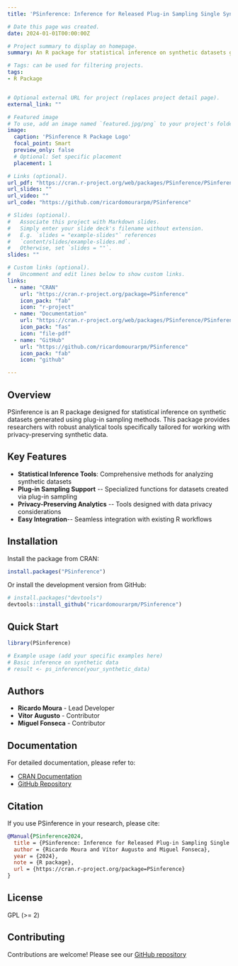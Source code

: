 ```yaml
---
title: 'PSinference: Inference for Released Plug-in Sampling Single Synthetic Dataset'

# Date this page was created.
date: 2024-01-01T00:00:00Z

# Project summary to display on homepage.
summary: An R package for statistical inference on synthetic datasets generated using plug-in sampling methods, providing robust analytical tools for researchers working with privacy-preserving synthetic data.

# Tags: can be used for filtering projects.
tags:
- R Package


# Optional external URL for project (replaces project detail page).
external_link: ""

# Featured image
# To use, add an image named `featured.jpg/png` to your project's folder. 
image:
  caption: 'PSinference R Package Logo'
  focal_point: Smart
  preview_only: false
  # Optional: Set specific placement
  placement: 1

# Links (optional).
url_pdf: "https://cran.r-project.org/web/packages/PSinference/PSinference.pdf"
url_slides: ""
url_video: ""
url_code: "https://github.com/ricardomourarpm/PSinference"

# Slides (optional).
#   Associate this project with Markdown slides.
#   Simply enter your slide deck's filename without extension.
#   E.g. `slides = "example-slides"` references 
#   `content/slides/example-slides.md`.
#   Otherwise, set `slides = ""`.
slides: ""

# Custom links (optional).
#   Uncomment and edit lines below to show custom links.
links:
  - name: "CRAN"
    url: "https://cran.r-project.org/package=PSinference"
    icon_pack: "fab"
    icon: "r-project"
  - name: "Documentation"
    url: "https://cran.r-project.org/web/packages/PSinference/PSinference.pdf"
    icon_pack: "fas"
    icon: "file-pdf"
  - name: "GitHub"
    url: "https://github.com/ricardomourarpm/PSinference"
    icon_pack: "fab"
    icon: "github"

---
```

## Overview

PSinference is an R package designed for statistical inference on synthetic datasets generated using plug-in sampling methods. This package provides researchers with robust analytical tools specifically tailored for working with privacy-preserving synthetic data.

## Key Features

- **Statistical Inference Tools**: Comprehensive methods for analyzing synthetic datasets
- **Plug-in Sampling Support** -- Specialized functions for datasets created via plug-in sampling
- **Privacy-Preserving Analytics** -- Tools designed with data privacy considerations
- **Easy Integration**-- Seamless integration with existing R workflows

## Installation

Install the package from CRAN:

```r
install.packages("PSinference")
```

Or install the development version from GitHub:

```r
# install.packages("devtools")
devtools::install_github("ricardomourarpm/PSinference")
```

## Quick Start

```r
library(PSinference)

# Example usage (add your specific examples here)
# Basic inference on synthetic data
# result <- ps_inference(your_synthetic_data)
```

## Authors

- **Ricardo Moura** - Lead Developer
- **Vítor Augusto** - Contributor  
- **Miguel Fonseca** - Contributor

## Documentation

For detailed documentation, please refer to:
- [CRAN Documentation](https://cran.r-project.org/web/packages/PSinference/PSinference.pdf)
- [GitHub Repository](https://github.com/ricardomourarpm/PSinference)

## Citation

If you use PSinference in your research, please cite:

```bibtex
@Manual{PSinference2024,
  title = {PSinference: Inference for Released Plug-in Sampling Single Synthetic Dataset},
  author = {Ricardo Moura and Vítor Augusto and Miguel Fonseca},
  year = {2024},
  note = {R package},
  url = {https://cran.r-project.org/package=PSinference}
}
```

## License

GPL (>= 2)

## Contributing

Contributions are welcome! Please see our [GitHub repository](https://github.com/ricardomourarpm/PSinference)
